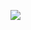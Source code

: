 ![](https://imgsrc.hubblesite.org/hvi/uploads/image_file/image_attachment/30589/STScI-gallery-1427a-2000x960.jpg)

